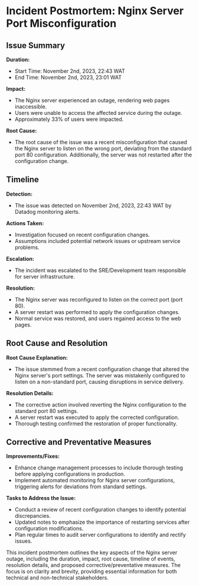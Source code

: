 # Incident Postmortem: Nginx Server Port Misconfiguration

## Issue Summary

**Duration:**
- Start Time: November 2nd, 2023, 22:43 WAT
- End Time: November 2nd, 2023, 23:01 WAT

**Impact:**
- The Nginx server experienced an outage, rendering web pages inaccessible.
- Users were unable to access the affected service during the outage.
- Approximately 33% of users were impacted.

**Root Cause:**
- The root cause of the issue was a recent misconfiguration that caused the Nginx server to listen on the wrong port, deviating from the standard port 80 configuration. Additionally, the server was not restarted after the configuration change.

## Timeline

**Detection:**
- The issue was detected on November 2nd, 2023, 22:43 WAT by Datadog monitoring alerts.

**Actions Taken:**
- Investigation focused on recent configuration changes.
- Assumptions included potential network issues or upstream service problems.

**Escalation:**
- The incident was escalated to the SRE/Development team responsible for server infrastructure.

**Resolution:**
- The Nginx server was reconfigured to listen on the correct port (port 80).
- A server restart was performed to apply the configuration changes.
- Normal service was restored, and users regained access to the web pages.

## Root Cause and Resolution

**Root Cause Explanation:**
- The issue stemmed from a recent configuration change that altered the Nginx server's port settings. The server was mistakenly configured to listen on a non-standard port, causing disruptions in service delivery.

**Resolution Details:**
- The corrective action involved reverting the Nginx configuration to the standard port 80 settings.
- A server restart was executed to apply the corrected configuration.
- Thorough testing confirmed the restoration of proper functionality.

## Corrective and Preventative Measures

**Improvements/Fixes:**
- Enhance change management processes to include thorough testing before applying configurations in production.
- Implement automated monitoring for Nginx server configurations, triggering alerts for deviations from standard settings.

**Tasks to Address the Issue:**
- Conduct a review of recent configuration changes to identify potential discrepancies.
- Updated notes to emphasize the importance of restarting services after configuration modifications.
- Plan regular times to audit server configurations to identify and rectify issues.

This incident postmortem outlines the key aspects of the Nginx server outage, including the duration, impact, root cause, timeline of events, resolution details, and proposed corrective/preventative measures. The focus is on clarity and brevity, providing essential information for both technical and non-technical stakeholders.

